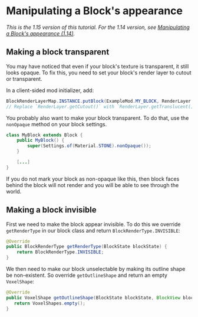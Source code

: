 # Manipulating a Block's appearance

*This is the 1.15 version of this tutorial. For the 1.14 version, see
[Manipulating a Block's appearance
(1.14)](../Modding-Tutorials/1.14/blockappearance).*

## Making a block transparent

You may have noticed that even if your block's texture is transparent,
it still looks opaque. To fix this, you need to set your block's render
layer to cutout or transparent.

In a client-sided mod initializer, add:

```java
BlockRenderLayerMap.INSTANCE.putBlock(ExampleMod.MY_BLOCK, RenderLayer.getCutout());
// Replace `RenderLayer.getCutout()` with `RenderLayer.getTranslucent()` if you have a translucent texture.
```

You probably also want to make your block transparent. To do that, use
the `nonOpaque` method on your block settings.

```java
class MyBlock extends Block {
    public MyBlock() {
        super(Settings.of(Material.STONE).nonOpaque());
    }

    [...]
}

```

If you do not mark your block as non-opaque like this, then block faces
behind the block will not render and you will be able to see through the
world.

## Making a block invisible

First we need to make the block appear invisible. To do this we override
`getRenderType` in our block class and return
`BlockRenderType.INVISIBLE`:

```java
@Override
public BlockRenderType getRenderType(BlockState blockState) {
    return BlockRenderType.INVISIBLE;
}
```

We then need to make our block unselectable by making its outline shape
be non-existent. So override `getOutlineShape` and return an empty
`VoxelShape`:

```java
@Override
public VoxelShape getOutlineShape(BlockState blockState, BlockView blockView, BlockPos blockPos, EntityContext entityContext) {
   return VoxelShapes.empty();
}
```


